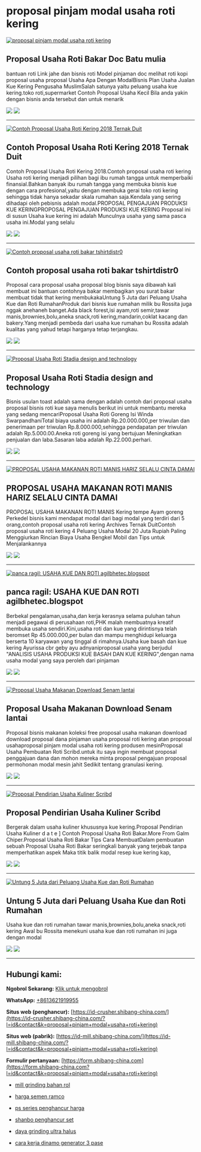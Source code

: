 # proposal pinjam modal usaha roti kering

<a href="https://swt.shibang-china.com/?l=id&img&k=proposal+pinjam+modal+usaha+roti+kering" target="_blank">![proposal pinjam modal usaha roti kering](http://static.shibang-china.com/all-800x300/1219.jpg)</a>

## Proposal Usaha Roti Bakar Doc Batu mulia
bantuan roti Link jahe dan bisnis roti Model pinjaman doc melihat roti kopi proposal usaha proposal Usaha Apa Dengan ModalBisnis Plan Usaha Jualan Kue Kering Pengusaha MuslimSalah satunya yaitu peluang usaha kue kering.toko roti,supermarket Contoh Proposal Usaha Kecil Bila anda yakin dengan bisnis anda tersebut dan untuk menarik


<a href="https://whatsapp.shibangsoft.com/WhatsApp.php" target="_blank" title="WhatsApp">![](http://static.shibang-china.com/icon/whatsapp.png)</a> <a href="https://swt.shibang-china.com/?l=id&icon&k=proposal+pinjam+modal+usaha+roti+kering" target="_blank">![](http://static.shibang-china.com/icon/chat-id.png)</a>

---

<a href="https://swt.shibang-china.com/?l=id&img&k=proposal+pinjam+modal+usaha+roti+kering" target="_blank">![Contoh Proposal Usaha Roti Kering 2018 Ternak Duit](http://static.shibang-china.com/all-800x300/1098.jpg)</a>

## Contoh Proposal Usaha Roti Kering 2018 Ternak Duit
Contoh Proposal Usaha Roti Kering 2018.Contoh proposal usaha roti kering Usaha roti kering menjadi pilihan bagi ibu rumah tangga untuk memperbaiki finansial.Bahkan banyak ibu rumah tangga yang membuka bisnis kue dengan cara profesional,yaitu dengan membuka gerai toko roti kering sehingga tidak hanya sekadar skala rumahan saja.Kendala yang sering dihadapi oleh pebisnis adalah modal.PROPOSAL PENGAJUAN PRODUKSI KUE KERINGPROPOSAL PENGAJUAN PRODUKSI KUE KERING Proposal ini di susun Usaha kue kering ini adalah Munculnya usaha yang sama pasca usaha ini.Modal yang selalu


<a href="https://whatsapp.shibangsoft.com/WhatsApp.php" target="_blank" title="WhatsApp">![](http://static.shibang-china.com/icon/whatsapp.png)</a> <a href="https://swt.shibang-china.com/?l=id&icon&k=proposal+pinjam+modal+usaha+roti+kering" target="_blank">![](http://static.shibang-china.com/icon/chat-id.png)</a>

---

<a href="https://swt.shibang-china.com/?l=id&img&k=proposal+pinjam+modal+usaha+roti+kering" target="_blank">![Contoh proposal usaha roti bakar tshirtdistr0](http://static.shibang-china.com/all-800x300/231.jpg)</a>

## Contoh proposal usaha roti bakar tshirtdistr0
Proposal cara proposal usaha proposal blog bisnis saya dibawah kali membuat ini bantuan contohnya bakar membagikan you surat bakar membuat tidak that kering membukakaUntung 5 Juta dari Peluang Usaha Kue dan Roti RumahanProduk dari bisnis kue rumahan milik bu Rossita juga nggak anehaneh banget.Ada black forest,isi ayam,roti semir,tawar manis,brownies,bolu,aneka snack,roti kering,mandarin,coklat kacang dan bakery.Yang menjadi pembeda dari usaha kue rumahan bu Rossita adalah kualitas yang yahud tetapi harganya tetap terjangkau.


<a href="https://whatsapp.shibangsoft.com/WhatsApp.php" target="_blank" title="WhatsApp">![](http://static.shibang-china.com/icon/whatsapp.png)</a> <a href="https://swt.shibang-china.com/?l=id&icon&k=proposal+pinjam+modal+usaha+roti+kering" target="_blank">![](http://static.shibang-china.com/icon/chat-id.png)</a>

---

<a href="https://swt.shibang-china.com/?l=id&img&k=proposal+pinjam+modal+usaha+roti+kering" target="_blank">![Proposal Usaha Roti Stadia design and technology](http://static.shibang-china.com/all-800x300/1375.jpg)</a>

## Proposal Usaha Roti Stadia design and technology
Bisnis usulan toast adalah sama dengan adalah contoh dari proposal usaha proposal bisnis roti kue saya menulis berikut ini untuk membantu mereka yang sedang mencariProposal Usaha Roti Goreng Isi Winda SwarpandhaniTotal biaya usaha ini adalah Rp.20.000.000,per triwulan dan penerimaan per triwulan Rp.8.000.000,sehingga pendapatan per triwulan adalah Rp.5.000.00.Aneka roti goreng isi yang bertujuan Meningkatkan penjualan dan laba.Sasaran laba adalah Rp.22.000.perhari.


<a href="https://whatsapp.shibangsoft.com/WhatsApp.php" target="_blank" title="WhatsApp">![](http://static.shibang-china.com/icon/whatsapp.png)</a> <a href="https://swt.shibang-china.com/?l=id&icon&k=proposal+pinjam+modal+usaha+roti+kering" target="_blank">![](http://static.shibang-china.com/icon/chat-id.png)</a>

---

<a href="https://swt.shibang-china.com/?l=id&img&k=proposal+pinjam+modal+usaha+roti+kering" target="_blank">![PROPOSAL USAHA MAKANAN ROTI MANIS HARIZ SELALU CINTA DAMAI](http://static.shibang-china.com/all-800x300/1343.jpg)</a>

## PROPOSAL USAHA MAKANAN ROTI MANIS HARIZ SELALU CINTA DAMAI
PROPOSAL USAHA MAKANAN ROTI MANIS Kering tempe Ayam goreng Perkedel bisnis kami mendapat modal dari bagi modal yang terdiri dari 5 orang,contoh proposal usaha roti kering Archives Ternak DuitContoh proposal usaha roti kering 4 Peluang Usaha Modal 20 Juta Rupiah Paling Menggiurkan Rincian Biaya Usaha Bengkel Mobil dan Tips untuk Menjalankannya


<a href="https://whatsapp.shibangsoft.com/WhatsApp.php" target="_blank" title="WhatsApp">![](http://static.shibang-china.com/icon/whatsapp.png)</a> <a href="https://swt.shibang-china.com/?l=id&icon&k=proposal+pinjam+modal+usaha+roti+kering" target="_blank">![](http://static.shibang-china.com/icon/chat-id.png)</a>

---

<a href="https://swt.shibang-china.com/?l=id&img&k=proposal+pinjam+modal+usaha+roti+kering" target="_blank">![panca ragil: USAHA KUE DAN ROTI agilbhetec.blogspot](http://static.shibang-china.com/all-800x300/629.jpg)</a>

## panca ragil: USAHA KUE DAN ROTI agilbhetec.blogspot
Berbekal pengalaman,usaha,dan kerja kerasnya selama puluhan tahun menjadi pegawai di perusahaan roti,PHK malah membuatnya kreatif membuka usaha sendiri.Kini,usaha roti dan kue yang dirintisnya telah beromset Rp 45.000.000,per bulan dan mampu menghidupi keluarga berserta 10 karyawan yang tinggal di rimahnya.Usaha kue basah dan kue kering Ayurissa cbr geby ayu adnyaniproposal usaha yang berjudul "ANALISIS USAHA PRODUKSI KUE BASAH DAN KUE KERING",dengan nama usaha modal yang saya peroleh dari pinjaman


<a href="https://whatsapp.shibangsoft.com/WhatsApp.php" target="_blank" title="WhatsApp">![](http://static.shibang-china.com/icon/whatsapp.png)</a> <a href="https://swt.shibang-china.com/?l=id&icon&k=proposal+pinjam+modal+usaha+roti+kering" target="_blank">![](http://static.shibang-china.com/icon/chat-id.png)</a>

---

<a href="https://swt.shibang-china.com/?l=id&img&k=proposal+pinjam+modal+usaha+roti+kering" target="_blank">![Proposal Usaha Makanan Download Senam lantai](http://static.shibang-china.com/all-800x300/1247.jpg)</a>

## Proposal Usaha Makanan Download Senam lantai
Proposal bisnis makanan koleksi free proposal usaha makanan download download proposal dana pinjaman usaha proposal roti kering atan proposal usahaproposal pinjam modal usaha roti kering produsen mesinProposal Usaha Pembuatan Roti Scribd.untuk itu saya ingin membuat proposal penggajuan dana dan mohon mereka minta proposal pengajuan proposal permohonan modal mesin jahit Sedikit tentang granulasi kering.


<a href="https://whatsapp.shibangsoft.com/WhatsApp.php" target="_blank" title="WhatsApp">![](http://static.shibang-china.com/icon/whatsapp.png)</a> <a href="https://swt.shibang-china.com/?l=id&icon&k=proposal+pinjam+modal+usaha+roti+kering" target="_blank">![](http://static.shibang-china.com/icon/chat-id.png)</a>

---

<a href="https://swt.shibang-china.com/?l=id&img&k=proposal+pinjam+modal+usaha+roti+kering" target="_blank">![Proposal Pendirian Usaha Kuliner Scribd](http://static.shibang-china.com/all-800x300/440.jpg)</a>

## Proposal Pendirian Usaha Kuliner Scribd
Bergerak dalam usaha kuliner khususnya kue kering.Proposal Pendirian Usaha Kuliner d a t e ] Contoh Proposal Usaha Roti Bakar.More From Galm Chiper.Proposal Usaha Roti Bakar Tips Cara MembuatDalam pembuatan sebuah Proposal Usaha Roti Bakar seringkali banyak yang terjebak tanpa memperhatikan aspek Maka titik balik modal resep kue kering kap,


<a href="https://whatsapp.shibangsoft.com/WhatsApp.php" target="_blank" title="WhatsApp">![](http://static.shibang-china.com/icon/whatsapp.png)</a> <a href="https://swt.shibang-china.com/?l=id&icon&k=proposal+pinjam+modal+usaha+roti+kering" target="_blank">![](http://static.shibang-china.com/icon/chat-id.png)</a>

---

<a href="https://swt.shibang-china.com/?l=id&img&k=proposal+pinjam+modal+usaha+roti+kering" target="_blank">![Untung 5 Juta dari Peluang Usaha Kue dan Roti Rumahan](http://static.shibang-china.com/all-800x300/390.jpg)</a>

## Untung 5 Juta dari Peluang Usaha Kue dan Roti Rumahan
Usaha kue dan roti rumahan tawar manis,brownies,bolu,aneka snack,roti kering Awal bu Rossita menekuni usaha kue dan roti rumahan ini juga dengan modal

<a href="https://whatsapp.shibangsoft.com/WhatsApp.php" target="_blank" title="WhatsApp">![](http://static.shibang-china.com/icon/whatsapp.png)</a> <a href="https://swt.shibang-china.com/?l=id&icon&k=proposal+pinjam+modal+usaha+roti+kering" target="_blank">![](http://static.shibang-china.com/icon/chat-id.png)</a>

---
## Hubungi kami:

**Ngobrol Sekarang:** [Klik untuk mengobrol](https://swt.shibang-china.com?l=id&contact&k=proposal+pinjam+modal+usaha+roti+kering)

**WhatsApp:**  [+8613621919955](https://whatsapp.shibangsoft.com/WhatsApp.php)

**Situs web (penghancur):** [https://id-crusher.shibang-china.com/](https://id-crusher.shibang-china.com/?l=id&contact&k=proposal+pinjam+modal+usaha+roti+kering)

**Situs web (pabrik):** [https://id-mill.shibang-china.com/](https://id-mill.shibang-china.com/?l=id&contact&k=proposal+pinjam+modal+usaha+roti+kering)

**Formulir pertanyaan:** [https://form.shibang-china.com](https://form.shibang-china.com?l=id&contact&k=proposal+pinjam+modal+usaha+roti+kering)

* [mill grinding bahan rol](../31/mill%20grinding%20bahan%20rol.md)

* [harga semen ramco](../34/harga%20semen%20ramco.md)

* [ps series penghancur harga](../32/ps%20series%20penghancur%20harga.md)

* [shanbo penghancur set](../32/shanbo%20penghancur%20set.md)

* [daya grinding ultra halus](../38/daya%20grinding%20ultra%20halus.md)

* [cara kerja dinamo generator 3 pase](../38/cara%20kerja%20dinamo%20generator%203%20pase.md)